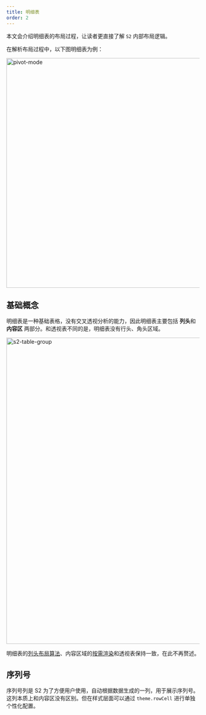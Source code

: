 ```yaml
---
title: 明细表
order: 2
---
```


本文会介绍明细表的布局过程，让读者更直接了解 `S2` 内部布局逻辑。

在解析布局过程中，以下图明细表为例：

<img alt="pivot-mode" src="https://gw.alipayobjects.com/mdn/rms_56cbb2/afts/img/A*PmpvRrcBEbMAAAAAAAAAAAAAARQnAQ" width="600" alt="preview">

## 基础概念

明细表是一种基础表格，没有交叉透视分析的能力，因此明细表主要包括 **列头**和**内容区** 两部分。和透视表不同的是，明细表没有行头、角头区域。

<img alt="s2-table-group" src="https://gw.alipayobjects.com/mdn/rms_56cbb2/afts/img/A*5q2TQJjNy2cAAAAAAAAAAAAAARQnAQ" width="800" alt="preview">

明细表的[列头布局算法](/docs/manual/advanced/layout/pivot#%E5%B1%82%E7%BA%A7%E7%BB%93%E6%9E%84)、内容区域的[按需渲染](/docs/manual/advanced/layout/pivot#按需渲染)和透视表保持一致，在此不再赘述。

## 序列号

序列号列是 S2 为了方便用户使用，自动根据数据生成的一列，用于展示序列号。这列本质上和内容区没有区别。但在样式层面可以通过 `theme.rowCell` 进行单独个性化配置。
